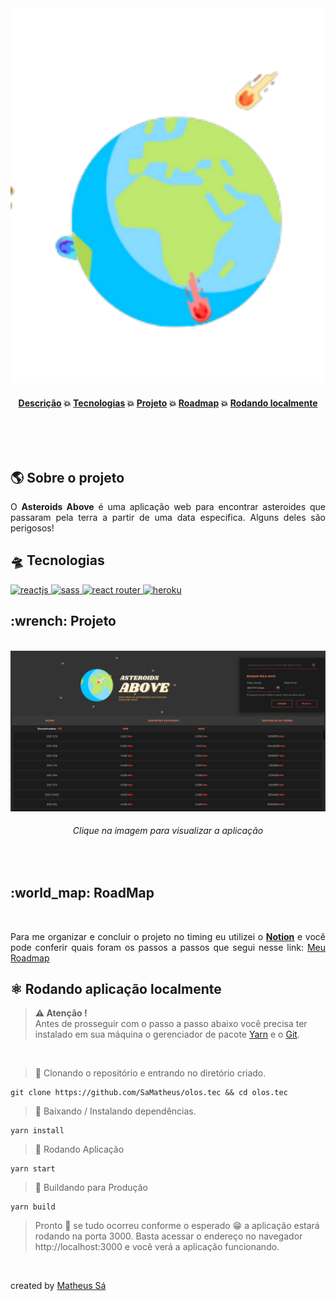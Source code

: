 <div>
  <a href="">
    <img style="object-fit: cover" title="Visualizar aplicação" width="100%" height="600" src="README/banner.png">
  </a>
</div>

<h4 align="center">

[Descrição](#desc)  💥 [Tecnologias](#tec)  💥 [Projeto](#projeto)   💥 [Roadmap](#roadmap) 💥 [Rodando localmente](#local)

<br>

</h4>

<br>

<h2 id="desc">
 🌎 Sobre o projeto
</h2>

<p align="justify">
O <strong>Asteroids Above</strong> é uma aplicação web para encontrar asteroides que passaram pela terra a partir de uma data especifica. Alguns deles são perigosos!
<br>

<h2 id="tec">
🛸 Tecnologias
</h2>

<a href="https://reactjs.org">
 <img alt="reactjs" title="reactjs" src="https://img.shields.io/badge/React-javascript%20library-61dafb?logo=React" />
</a>

<a href="https://sass-lang.com/">
  <img alt="sass" title="sass" src="https://img.shields.io/badge/Sass-css%20preprocessor-CC6699?logo=Sass" />
</a>

<a href="https://reactrouter.com/">
  <img alt="react router" title="react router" src="https://img.shields.io/badge/Router-react%20router%20library-ca4245?logo=react%20router" />
</a>

<a href="https://dashboard.heroku.com/login">
  <img alt="heroku" title="heroku" src="https://img.shields.io/badge/Heroku-PaaS-430098?logo=heroku" />
</a>

<br>

<h2 id="Projeto">
:wrench: Projeto
</h2>
<br>

<a href="">
<img title="asteroids above" src="README/project.png">
</a>
<h6 align="center">Clique na imagem para visualizar a aplicação</h6>
<br>

<h2 id="roadmap">
:world_map: RoadMap
</h2>
<br>

<p align="justify">
Para me organizar e concluir o projeto no timing eu utilizei o <a href="https://www.notion.so"><strong>Notion</strong></a> e você pode conferir quais foram os passos a passos que segui nesse link: <a href="https://www.notion.so/Roadmap-Ol-s-Tecnologia-643bf13a3b904604aedca7834fb4a687">Meu Roadmap</a>
<br>

<h2 id="local">
⚛ Rodando aplicação localmente
</h2>

> **⚠ Atenção !** <br> Antes de prosseguir com o passo a passo abaixo você precisa ter instalado em sua máquina o gerenciador de pacote [Yarn](https://classic.yarnpkg.com/en/docs/install) e o [Git](https://git-scm.com).

<br>

> 📝 Clonando o repositório e entrando no diretório criado.

```shell
git clone https://github.com/SaMatheus/olos.tec && cd olos.tec
```

> 📝 Baixando / Instalando dependências.

```shell
yarn install
```

> 📝 Rodando Aplicação

```shell
yarn start
```

> 📝 Buildando para Produção

```shell
yarn build
```

> Pronto 🎉 se tudo ocorreu conforme o esperado 😁 a aplicação estará
> rodando na porta 3000. Basta acessar o endereço no navegador
> http://localhost:3000 e você verá a aplicação funcionando.

<br>

created by [Matheus Sá](https://github.com/SaMatheus)
